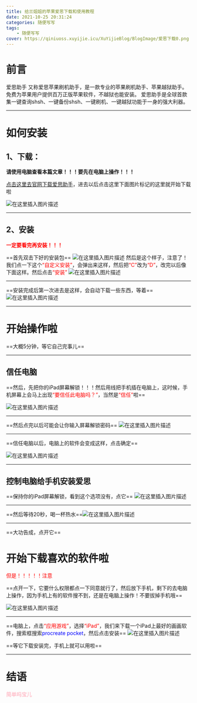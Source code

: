 ```yaml
---
title: 给兰姐姐的苹果爱思下载和使用教程
date: 2021-10-25 20:31:24
categories: 随便写写
tags:
    - 随便写写
cover: https://qiniuoss.xuyijie.icu/XuYijieBlog/BlogImage/爱思下载0.png
---
```

# 前言

爱思助手 又称爱思苹果刷机助手，是一款专业的苹果刷机助手、苹果越狱助手。免费为苹果用户提供百万正版苹果软件，不越狱也能安装。 爱思助手是全球首款集一键查询shsh、一键备份shsh、一键刷机、一键越狱功能于一身的强大利器。

---

# 如何安装

## 1、下载：

**请使用电脑查看本篇文章！！！要先在电脑上操作！！！**

[点击这里去官网下载爱思助手](https://www.i4.cn/pros.html)，进去以后点击这里下面图片标记的这里就开始下载啦

![在这里插入图片描述](https://qiniuoss.xuyijie.icu/XuYijieBlog/BlogImage/爱思下载1.png)

---



## 2、安装

**<font color=red>一定要看完再安装！！！</font>**


==首先双击下好的安装包==
![在这里插入图片描述](https://qiniuoss.xuyijie.icu/XuYijieBlog/BlogImage/爱思下载2.png)
然后是这个样子，注意了！我们点一下这个<font color=red>“自定义安装”</font>，会弹出来这样，然后把<font color=red>“C”</font>改为<font color=red>“D”</font>，改完以后像下面这样。然后点击<font color=red>“安装”</font>
![在这里插入图片描述](https://qiniuoss.xuyijie.icu/XuYijieBlog/BlogImage/爱思下载3.png)


---
==安装完成后第一次进去是这样，会自动下载一些东西，等着==
![在这里插入图片描述](https://qiniuoss.xuyijie.icu/XuYijieBlog/BlogImage/爱思下载4.png)

---



#  开始操作啦

==大概5分钟，等它自己完事儿==


---
##  信任电脑
==然后，先把你的iPad屏幕解锁！！！然后用线把手机插在电脑上，这时候，手机屏幕上会马上出现<font color=red>“要信任此电脑吗？”</font>，当然是<font color=red>“信任”</font>啦==



![在这里插入图片描述](https://qiniuoss.xuyijie.icu/XuYijieBlog/BlogImage/爱思下载5.png)


---
==然后点完以后可能会让你输入屏幕解锁密码==
![在这里插入图片描述](https://qiniuoss.xuyijie.icu/XuYijieBlog/BlogImage/爱思下载6png)


---
==信任电脑以后，电脑上的软件会变成这样，点击确定==

![在这里插入图片描述](https://qiniuoss.xuyijie.icu/XuYijieBlog/BlogImage/爱思下载7.png)

---

##  控制电脑给手机安装爱思
==保持你的iPad屏幕解锁，看到这个选项没有，点它==
![在这里插入图片描述](https://qiniuoss.xuyijie.icu/XuYijieBlog/BlogImage/爱思下载0.png)


---
==然后等待20秒，喝一杯热水==![在这里插入图片描述](https://qiniuoss.xuyijie.icu/XuYijieBlog/BlogImage/爱思下载8.png)


---
==大功告成，点开它==


#  开始下载喜欢的软件啦

<font color=red>但是！！！！！注意</font>

==点开一下，它要什么权限都点一下同意就行了，然后放下手机，剩下的去电脑上操作，因为手机上有的软件搜不到，还是在电脑上操作！不要拔掉手机哦==




![在这里插入图片描述](https://qiniuoss.xuyijie.icu/XuYijieBlog/BlogImage/爱思下载9.png)


---
==电脑上，点击<font color=red>“应用游戏”</font>，选择<font color=red>“iPad”</font>，我们来下载一个iPad上最好的画画软件，搜索框搜索<font color=blue>procreate pocket</font>，然后点击安装==
![在这里插入图片描述](https://qiniuoss.xuyijie.icu/XuYijieBlog/BlogImage/爱思下载10.png)



==等它下载安装完，手机上就可以用啦==


---
#  结语

**<font color=pink>简单吗宝儿</font>**


